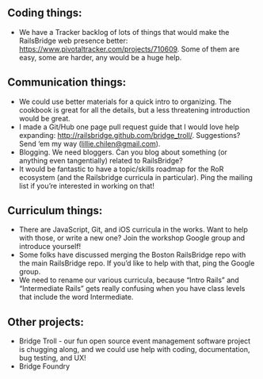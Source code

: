 ## Coding things:

* We have a Tracker backlog of lots of things that would make the RailsBridge web presence better: https://www.pivotaltracker.com/projects/710609. Some of them are easy, some are harder, any would be a huge help.

## Communication things:

* We could use better materials for a quick intro to organizing. The cookbook is great for all the details, but a less threatening introduction would be great.
* I made a Git/Hub one page pull request guide that I would love help expanding: http://railsbridge.github.com/bridge_troll/. Suggestions? Send ‘em my way (lillie.chilen@gmail.com).
* Blogging. We need bloggers. Can you blog about something (or anything even tangentially) related to RailsBridge?
* It would be fantastic to have a topic/skills roadmap for the RoR ecosystem (and the Railsbridge curricula in particular). Ping the mailing list if you’re interested in working on that!

## Curriculum things:

* There are JavaScript, Git, and iOS curricula in the works. Want to help with those, or write a new one? Join the workshop Google group and introduce yourself!
* Some folks have discussed merging the Boston RailsBridge repo with the main RailsBridge repo. If you’d like to help with that, ping the Google group.
* We need to rename our various curricula, because “Intro Rails” and “Intermediate Rails” gets really confusing when you have class levels that include the word Intermediate.

## Other projects:

* Bridge Troll - our fun open source event management software project is chugging along, and we could use help with coding, documentation, bug testing, and UX!
* Bridge Foundry